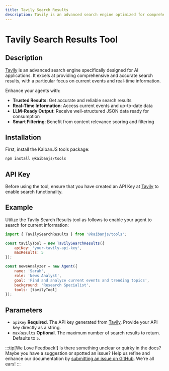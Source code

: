 ```yaml
---
title: Tavily Search Results
description: Tavily is an advanced search engine optimized for comprehensive, accurate, and trusted results.
---
```


# Tavily Search Results Tool

## Description

[Tavily](https://tavily.com/) is an advanced search engine specifically designed for AI applications. It excels at providing comprehensive and accurate search results, with a particular focus on current events and real-time information.

Enhance your agents with:
- **Trusted Results**: Get accurate and reliable search results
- **Real-Time Information**: Access current events and up-to-date data
- **LLM-Ready Output**: Receive well-structured JSON data ready for consumption
- **Smart Filtering**: Benefit from content relevance scoring and filtering

<!-- :::tip[Try it Out in the Playground!]
Before diving into the installation and coding, why not experiment directly with our interactive playground? [Try it now!](https://www.kaibanjs.com/share/TavilyDemo)
::: -->

## Installation

First, install the KaibanJS tools package:

```bash
npm install @kaibanjs/tools
```

## API Key
Before using the tool, ensure that you have created an API Key at [Tavily](https://tavily.com/) to enable search functionality.

## Example

Utilize the Tavily Search Results tool as follows to enable your agent to search for current information:

```js
import { TavilySearchResults } from '@kaibanjs/tools';

const tavilyTool = new TavilySearchResults({ 
    apiKey: 'your-tavily-api-key',
    maxResults: 5 
});

const newsAnalyzer = new Agent({
    name: 'Sarah', 
    role: 'News Analyst', 
    goal: 'Find and analyze current events and trending topics', 
    background: 'Research Specialist',
    tools: [tavilyTool]
});
```

## Parameters

- `apiKey` **Required**. The API key generated from [Tavily](https://tavily.com/). Provide your API key directly as a string.
- `maxResults` **Optional**. The maximum number of search results to return. Defaults to `5`.


:::tip[We Love Feedback!]
Is there something unclear or quirky in the docs? Maybe you have a suggestion or spotted an issue? Help us refine and enhance our documentation by [submitting an issue on GitHub](https://github.com/kaiban-ai/KaibanJS/issues). We're all ears!
:::